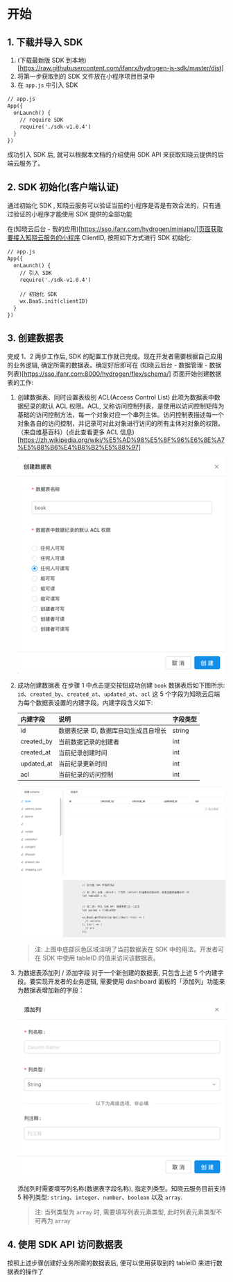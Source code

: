 # 开始

## 1. 下载并导入 SDK
1. (下载最新版 SDK 到本地)[https://raw.githubusercontent.com/ifanrx/hydrogen-js-sdk/master/dist]
2. 将第一步获取到的 SDK 文件放在小程序项目目录中
3. 在 `app.js` 中引入 SDK

```
// app.js
App({
  onLaunch() {
    // require SDK
    require('./sdk-v1.0.4')
  }
})
```

成功引入 SDK 后, 就可以根据本文档的介绍使用 SDK API 来获取知晓云提供的后端云服务了。

## 2. SDK 初始化(客户端认证)

通过初始化 SDK , 知晓云服务可以验证当前的小程序是否是有效合法的，只有通过验证的小程序才能使用 SDK 提供的全部功能

在(知晓云后台 - 我的应用)[https://sso.ifanr.com/hydrogen/miniapp/]页面获取要接入知晓云服务的小程序 ClientID, 按照如下方式进行 SDK 初始化:

```
// app.js
App({
  onLaunch() {
    // 引入 SDK
    require('./sdk-v1.0.4')

    // 初始化 SDK
    wx.BaaS.init(clientID)
  }
})
```

## 3. 创建数据表

完成 1、2 两步工作后, SDK 的配置工作就已完成。现在开发者需要根据自己应用的业务逻辑, 确定所需的数据表。确定好后即可在 (知晓云后台 - 数据管理 - 数据列表)[https://sso.ifanr.com:8000/hydrogen/flex/schema/] 页面开始创建数据表的工作:

1. 创建数据表、同时设置表级别 ACL(Access Control List) 此项为数据表中数据纪录的默认 ACL 权限。ACL, 又称访问控制列表，是使用以访问控制矩阵为基础的访问控制方法，每一个对象对应一个串列主体。访问控制表描述每一个对象各自的访问控制，并记录可对此对象进行访问的所有主体对对象的权限。（来自维基百科）(点此查看更多 ACL 信息)[https://zh.wikipedia.org/wiki/%E5%AD%98%E5%8F%96%E6%8E%A7%E5%88%B6%E4%B8%B2%E5%88%97]

   ![数据表创建界面](/images/start/create-schema.png "数据表创建界面")

2. 成功创建数据表
   在步骤 1 中点击提交按钮成功创建 `book` 数据表后如下图所示: `id`、`created_by`、`created_at`、`updated_at`、`acl` 这 5 个字段为知晓云后端为每个数据表设置的内建字段。内建字段含义如下:

   | 内建字段       | 说明                    | 字段类型   |
   | :--------- | --------------------- | :----- |
   | id         | 数据表纪录 ID, 数据库自动生成且自增长 | string |
   | created_by | 当前数据记录的创建者            | int    |
   | created_at | 当前纪录创建时间              | int    |
   | updated_at | 当前纪录更新时间              | int    |
   | acl        | 当前纪录的访问控制             | int    |

   ![数据表成功创建界面](/images/start/book-table.png "数据表成功创建界面")

   > 注: 上图中底部灰色区域注明了当前数据表在 SDK 中的用法。开发者可在 SDK 中使用 tableID 的值来访问该数据表。

3. 为数据表添加列 / 添加字段
   对于一个新创建的数据表, 只包含上述 5 个内建字段。要实现开发者的业务逻辑, 需要使用 dashboard 面板的「添加列」功能来为数据表增加新的字段：

   ![添加列界面](/images/start/add-column.png "添加列界面")

   添加列时需要填写列名称(数据表字段名称), 指定列类型。知晓云服务目前支持 5 种列类型: `string`、`integer`、`number`、`boolean` 以及 `array`.

   > 注: 当列类型为 `array` 时, 需要填写列表元素类型, 此时列表元素类型不可再为 `array`

## 4. 使用 SDK API 访问数据表
   按照上述步骤创建好业务所需的数据表后, 便可以使用获取到的 tableID 来进行数据表的操作了